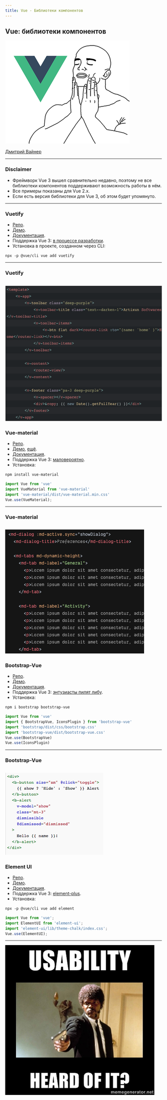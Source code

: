 ```yaml
---
title: Vue - Библиотеки компонентов
---
```


## Vue: библиотеки компонентов

![perfect](assets/vue-ui/perfect.png)

[Дмитрий Вайнер](https://github.com/dmitryweiner)

---

### Disclaimer
* Фреймворк Vue 3 вышел сравнительно недавно, поэтому не все библиотеки компонентов поддерживают возможность
работы в нём. 
* Все примеры показаны для Vue 2.x.
* Если есть версия библиотеки для Vue 3, об этом будет упомянуто.
---

### Vuetify
* [Репо](https://github.com/vuetifyjs/vuetify).
* [Демо](http://vuetify-demo.codefrontback.com/).
* [Документация](https://vuetifyjs.com/en/getting-started/installation/).
* Поддержка Vue 3: [в процессе разработки](https://vuetifyjs.com/en/introduction/roadmap/).
* Установка в проекте, созданном через CLI:
```shell
npx -p @vue/cli vue add vuetify
```
---

### Vuetify

![vuetify](assets/vue-ui/vuetify.png)
---

### Vue-material
* [Репо](https://github.com/vuematerial/vue-material).
* [Демо](http://vma.isocked.com/#/dashboard), [ещё](https://codesandbox.io/s/mn16ll7ly?module=App.vue).
* [Документация](https://www.creative-tim.com/vuematerial/getting-started).
* Поддержка Vue 3: [маловероятно](https://github.com/vuematerial/vue-material/issues/2277).
* Установка:
```shell
npm install vue-material
```
```js
import Vue from 'vue'
import VueMaterial from 'vue-material'
import 'vue-material/dist/vue-material.min.css'
Vue.use(VueMaterial);
```
---

### Vue-material

![vue-material](assets/vue-ui/vue-material.png)
---

### Bootstrap-Vue
* [Репо](https://github.com/bootstrap-vue/bootstrap-vue).
* [Демо](https://bootstrap-vue.org/play).
* [Документация](https://bootstrap-vue.org/docs).
* Поддержка Vue 3: [энтузиасты пилят либу](https://cdmoro.github.io/bootstrap-vue-3/).
* Установка:
```shell
npm i bootstrap bootstrap-vue
```
```js
import Vue from 'vue'
import { BootstrapVue, IconsPlugin } from 'bootstrap-vue'
import 'bootstrap/dist/css/bootstrap.css'
import 'bootstrap-vue/dist/bootstrap-vue.css'
Vue.use(BootstrapVue)
Vue.use(IconsPlugin)
```
---

### Bootstrap-Vue

![Bootstrap-Vue](assets/vue-ui/bootsrap-vue.png)
---

### Element UI
* [Репо](https://github.com/ElemeFE/element).
* [Демо](https://codesandbox.io/examples/package/element-ui).
* [Документация](https://element.eleme.io/#/en-US/component/quickstart).
* Поддержка Vue 3: [element-plus](https://element-plus.org/#/en-US).
* Установка:
```shell
npx -p @vue/cli vue add element
```
```js
import Vue from 'vue';
import ElementUI from 'element-ui';
import 'element-ui/lib/theme-chalk/index.css';
Vue.use(ElementUI);
```
---

![usability](assets/vue-ui/usability.png)
